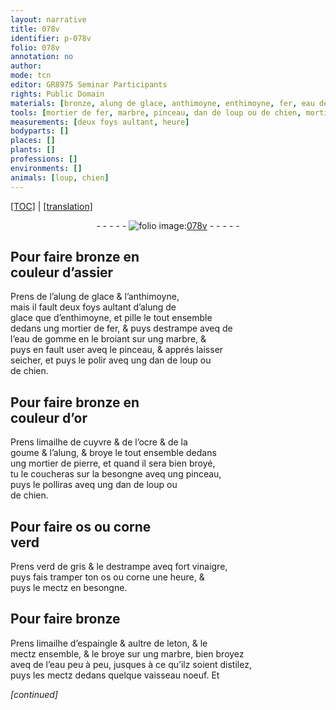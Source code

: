 ```yaml
---
layout: narrative
title: 078v
identifier: p-078v
folio: 078v
annotation: no
author:
mode: tcn
editor: GR8975 Seminar Participants
rights: Public Domain
materials: [bronze, alung de glace, anthimoyne, enthimoyne, fer, eau de gomme, marbre, limailhe de cuyvre, ocre, goume, alung, pierre, os, corne, verd de gris, fort vinaigre, limailhe d’espaingle, leton, eau]
tools: [mortier de fer, marbre, pinceau, dan de loup ou de chien, mortier de pierre, vaisseau]
measurements: [deux foys aultant, heure]
bodyparts: []
places: []
plants: []
professions: []
environments: []
animals: [loup, chien]
---
```


<p><a href="{{ site.baseurl }}/normalized/">[TOC]</a> | <a href="{{ site.baseurl }}/texts/p-078v_tl/" target="_blank">[translation]</a></p><div class="folio" align="center">- - - - - <a href="http://gallica.bnf.fr/ark:/12148/btv1b10500001g/f162.item" target="_blank"><img src="https://cu-mkp.github.io/2017-workshop-edition/assets/photo-icon.png" alt="folio image: " style="display:inline-block; margin-bottom:-3px;"/>078v</a> - - - - - </div>  
  

## Pour faire <span class="m">bronze</span> en<br/> couleur d’assier

 
Prens de l’<span class="m">alung de glace</span> & l’<span class="m">anthimoyne</span>,<br/> mais il fault <span class="ms">deux foys aultant</span> d’<span class="m">alung de<br/> glace</span> q<span class="exp">ue</span> d’<span class="m">enthimoyne</span>, et pille le tout ensemble<br/> dedans ung <span class="tl">mortier de <span class="m">fer</span></span>, & puys destrampe aveq de<br/> l’<span class="m">eau de gomme</span> en le broiant sur ung <span class="tl"><span class="m">marbre</span></span>, &<br/> puys en fault user aveq le <span class="tl">pinceau</span>, & apprés laisser<br/> seicher, et puys le polir aveq ung <span class="tl">dan de <span class="al">loup</span> ou<br/> de <span class="al">chien</span></span>.
 
 
  

## Pour faire <span class="m">bronze</span> en<br/> couleur d’or

 
Prens <span class="m">limailhe de cuyvre</span> & de l’<span class="m">ocre</span> & de la<br/> <span class="m">goume</span> & l’<span class="m">alung</span>, & broye le tout ensemble dedans<br/> ung <span class="tl">mortier de <span class="m">pierre</span></span>, et quand il sera bien broyé,<br/> tu le coucheras sur la besongne aveq ung <span class="tl">pinceau</span>,<br/> puys le polliras aveq ung <span class="tl">dan de <span class="al">loup</span> ou<br/> de <span class="al">chien</span></span>.
 
 
  

## Pour faire <span class="m">os</span> ou <span class="m">corne</span><br/> verd

 
Prens <span class="m">verd de gris</span> & le destrampe aveq <span class="m">fort vinaigre</span>,<br/> puys fais tramper ton <span class="m">os</span> ou <span class="m">corne</span> une <span class="ms"><span class="tmp">heure</span></span>, &<br/> puys le mectz en besongne.
 
 
  

## Pour faire <span class="m">bronze</span>

 
Prens <span class="m">limailhe d’espaingle</span> & au<span class="exp">ltr</span>e de <span class="m">leton</span>, & le<br/> mectz ensemble, & le broye sur ung <span class="tl"><span class="m">marbre</span></span>, bien broyez<br/> aveq de l’<span class="m">eau</span> peu à peu, jusques à ce q<span class="exp">u’il</span>z soient distilez,<br/> puys les mectz dedans q<span class="exp">ue</span>lque <span class="tl">vaisseau</span> noeuf. Et
 
*[continued]*
 
